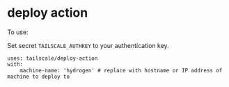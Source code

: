 # deploy action

To use:

Set secret `TAILSCALE_AUTHKEY` to your authentication key.

    uses: tailscale/deploy-action
    with:
        machine-name: 'hydrogen' # replace with hostname or IP address of machine to deploy to